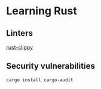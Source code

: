 # Learning Rust

## Linters

[rust-clippy](https://github.com/rust-lang/rust-clippy#configuration)

## Security vulnerabilities

```cargo install cargo-audit```

